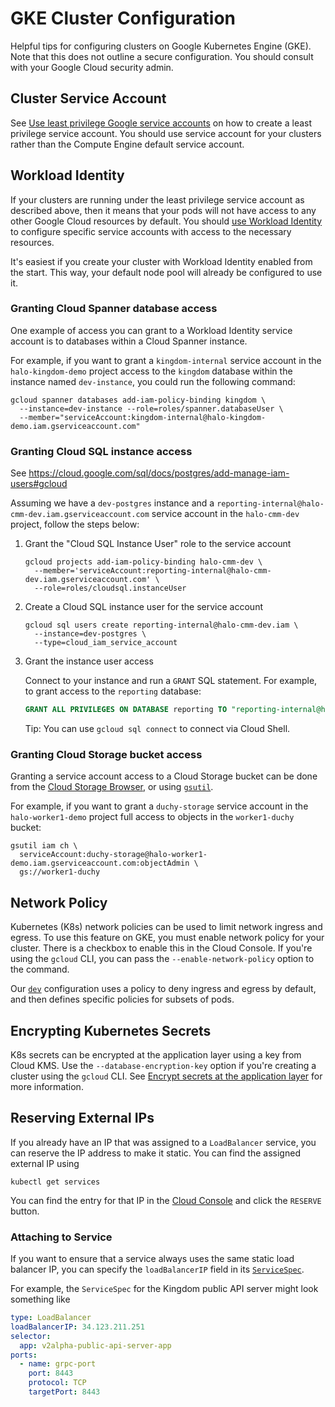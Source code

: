 # GKE Cluster Configuration

Helpful tips for configuring clusters on Google Kubernetes Engine (GKE). Note
that this does not outline a secure configuration. You should consult with your
Google Cloud security admin.

## Cluster Service Account

See
[Use least privilege Google service accounts](https://cloud.google.com/kubernetes-engine/docs/how-to/hardening-your-cluster#use_least_privilege_sa)
on how to create a least privilege service account. You should use service
account for your clusters rather than the Compute Engine default service
account.

## Workload Identity

If your clusters are running under the least privilege service account as
described above, then it means that your pods will not have access to any other
Google Cloud resources by default. You should
[use Workload Identity](https://cloud.google.com/kubernetes-engine/docs/how-to/workload-identity)
to configure specific service accounts with access to the necessary resources.

It's easiest if you create your cluster with Workload Identity enabled from the
start. This way, your default node pool will already be configured to use it.

### Granting Cloud Spanner database access

One example of access you can grant to a Workload Identity service account is to
databases within a Cloud Spanner instance.

For example, if you want to grant a `kingdom-internal` service account in the
`halo-kingdom-demo` project access to the `kingdom` database within the instance
named `dev-instance`, you could run the following command:

```shell
gcloud spanner databases add-iam-policy-binding kingdom \
  --instance=dev-instance --role=roles/spanner.databaseUser \
  --member="serviceAccount:kingdom-internal@halo-kingdom-demo.iam.gserviceaccount.com"
```

### Granting Cloud SQL instance access

See https://cloud.google.com/sql/docs/postgres/add-manage-iam-users#gcloud

Assuming we have a `dev-postgres` instance and a
`reporting-internal@halo-cmm-dev.iam.gserviceaccount.com` service account in the
`halo-cmm-dev` project, follow the steps below:

1.  Grant the "Cloud SQL Instance User" role to the service account

    ```shell
    gcloud projects add-iam-policy-binding halo-cmm-dev \
      --member='serviceAccount:reporting-internal@halo-cmm-dev.iam.gserviceaccount.com' \
      --role=roles/cloudsql.instanceUser
    ```

1.  Create a Cloud SQL instance user for the service account

    ```shell
    gcloud sql users create reporting-internal@halo-cmm-dev.iam \
      --instance=dev-postgres \
      --type=cloud_iam_service_account
    ```

1.  Grant the instance user access

    Connect to your instance and run a `GRANT` SQL statement. For example, to
    grant access to the `reporting` database:

    ```sql
    GRANT ALL PRIVILEGES ON DATABASE reporting TO "reporting-internal@halo-cmm-dev.iam";
    ```

    Tip: You can use `gcloud sql connect` to connect via Cloud Shell.

### Granting Cloud Storage bucket access

Granting a service account access to a Cloud Storage bucket can be done from the
[Cloud Storage Browser](https://console.cloud.google.com/storage/browser), or
using [`gsutil`](https://cloud.google.com/storage/docs/gsutil/commands/iam).

For example, if you want to grant a `duchy-storage` service account in the
`halo-worker1-demo` project full access to objects in the `worker1-duchy`
bucket:

```shell
gsutil iam ch \
  serviceAccount:duchy-storage@halo-worker1-demo.iam.gserviceaccount.com:objectAdmin \
  gs://worker1-duchy
```

## Network Policy

Kubernetes (K8s) network policies can be used to limit network ingress and
egress. To use this feature on GKE, you must enable network policy for your
cluster. There is a checkbox to enable this in the Cloud Console. If you're
using the `gcloud` CLI, you can pass the `--enable-network-policy` option to the
command.

Our [`dev`](../../src/main/k8s/dev/) configuration uses a policy to deny ingress
and egress by default, and then defines specific policies for subsets of pods.

## Encrypting Kubernetes Secrets

K8s secrets can be encrypted at the application layer using a key from Cloud
KMS. Use the `--database-encryption-key` option if you're creating a cluster
using the `gcloud` CLI. See
[Encrypt secrets at the application layer](https://cloud.google.com/kubernetes-engine/docs/how-to/encrypting-secrets)
for more information.

## Reserving External IPs

If you already have an IP that was assigned to a `LoadBalancer` service, you can
reserve the IP address to make it static. You can find the assigned external IP
using

```shell
kubectl get services
```

You can find the entry for that IP in the
[Cloud Console](https://console.cloud.google.com/networking/addresses/list) and
click the `RESERVE` button.

### Attaching to Service

If you want to ensure that a service always uses the same static load balancer
IP, you can specify the `loadBalancerIP` field in its
[`ServiceSpec`](https://kubernetes.io/docs/reference/kubernetes-api/service-resources/service-v1/#ServiceSpec).

For example, the `ServiceSpec` for the Kingdom public API server might look
something like

```yaml
type: LoadBalancer
loadBalancerIP: 34.123.211.251
selector:
  app: v2alpha-public-api-server-app
ports:
  - name: grpc-port
    port: 8443
    protocol: TCP
    targetPort: 8443
```
